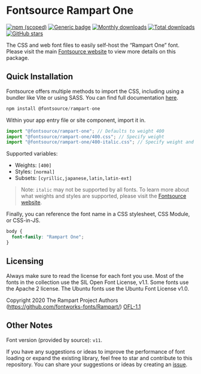 # Fontsource Rampart One

[![npm (scoped)](https://img.shields.io/npm/v/@fontsource/rampart-one?color=brightgreen)](https://www.npmjs.com/package/@fontsource/rampart-one) [![Generic badge](https://img.shields.io/badge/fontsource-passing-brightgreen)](https://github.com/fontsource/fontsource) [![Monthly downloads](https://badgen.net/npm/dm/@fontsource/rampart-one)](https://github.com/fontsource/fontsource) [![Total downloads](https://badgen.net/npm/dt/@fontsource/rampart-one)](https://github.com/fontsource/fontsource) [![GitHub stars](https://img.shields.io/github/stars/fontsource/fontsource.svg?style=social&label=Star)](https://github.com/fontsource/fontsource/stargazers)

The CSS and web font files to easily self-host the “Rampart One” font. Please visit the main [Fontsource website](https://fontsource.org/fonts/rampart-one) to view more details on this package.

## Quick Installation

Fontsource offers multiple methods to import the CSS, including using a bundler like Vite or using SASS. You can find full documentation [here](https://fontsource.org/docs/getting-started/introduction).

```javascript
npm install @fontsource/rampart-one
```

Within your app entry file or site component, import it in.

```javascript
import "@fontsource/rampart-one"; // Defaults to weight 400
import "@fontsource/rampart-one/400.css"; // Specify weight
import "@fontsource/rampart-one/400-italic.css"; // Specify weight and style
```

Supported variables:
- Weights: `[400]`
- Styles: `[normal]`
- Subsets: `[cyrillic,japanese,latin,latin-ext]`

> Note: `italic` may not be supported by all fonts. To learn more about what weights and styles are supported, please visit the [Fontsource website](https://fontsource.org/fonts/rampart-one).

Finally, you can reference the font name in a CSS stylesheet, CSS Module, or CSS-in-JS.

```css
body {
  font-family: "Rampart One";
}
```

## Licensing
Always make sure to read the license for each font you use. Most of the fonts in the collection use the SIL Open Font License, v1.1. Some fonts use the Apache 2 license. The Ubuntu fonts use the Ubuntu Font License v1.0.

Copyright 2020 The Rampart Project Authors (https://github.com/fontworks-fonts/Rampart/)
[OFL-1.1](https://openfontlicense.org)

## Other Notes
Font version (provided by source): `v11`.

If you have any suggestions or ideas to improve the performance of font loading or expand the existing library, feel free to star and contribute to this repository. You can share your suggestions or ideas by creating an [issue](https://github.com/fontsource/fontsource/issues).